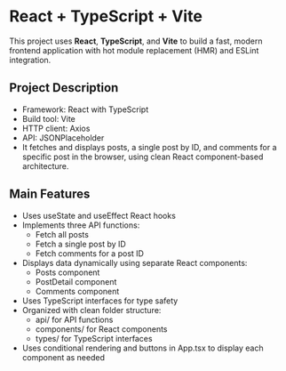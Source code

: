 # React + TypeScript + Vite

This project uses **React**, **TypeScript**, and **Vite** to build a fast, modern frontend application with hot module replacement (HMR) and ESLint integration.

## Project Description
- Framework: React with TypeScript
- Build tool: Vite
- HTTP client: Axios
- API: JSONPlaceholder
- It fetches and displays posts, a single post by ID, and comments for a specific post in the browser, using clean React component-based architecture.

## Main Features
- Uses useState and useEffect React hooks
- Implements three API functions:
  - Fetch all posts
  - Fetch a single post by ID
  - Fetch comments for a post ID
- Displays data dynamically using separate React components:
  - Posts component
  - PostDetail component
  - Comments component
- Uses TypeScript interfaces for type safety
- Organized with clean folder structure:
  - api/ for API functions
  - components/ for React components
  - types/ for TypeScript interfaces
- Uses conditional rendering and buttons in App.tsx to display each component as needed

